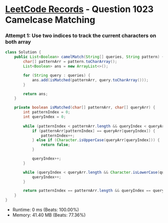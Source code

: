 # [LeetCode Records](../../README.md) - Question 1023 Camelcase Matching

### Attempt 1: Use two indices to track the current characters on both array
```java
class Solution {
    public List<Boolean> camelMatch(String[] queries, String pattern) {
        char[] patternArr = pattern.toCharArray();
        List<Boolean> ans = new ArrayList<>();

        for (String query : queries) {
            ans.add(isMatched(patternArr, query.toCharArray()));
        }

        return ans;
    }

    private boolean isMatched(char[] patternArr, char[] queryArr) {
        int patternIndex = 0;
        int queryIndex = 0;
        
        while (patternIndex < patternArr.length && queryIndex < queryArr.length) {
            if (patternArr[patternIndex] == queryArr[queryIndex]) {
                patternIndex++;
            } else if (Character.isUpperCase(queryArr[queryIndex])) {
                return false;
            }

            queryIndex++;
        }

        while (queryIndex < queryArr.length && Character.isLowerCase(queryArr[queryIndex])) {
            queryIndex++;
        }

        return patternIndex == patternArr.length && queryIndex == queryArr.length;
    }
}
```
- Runtime: 0 ms (Beats: 100.00%)
- Memory: 41.40 MB (Beats: 77.36%)

<br>
